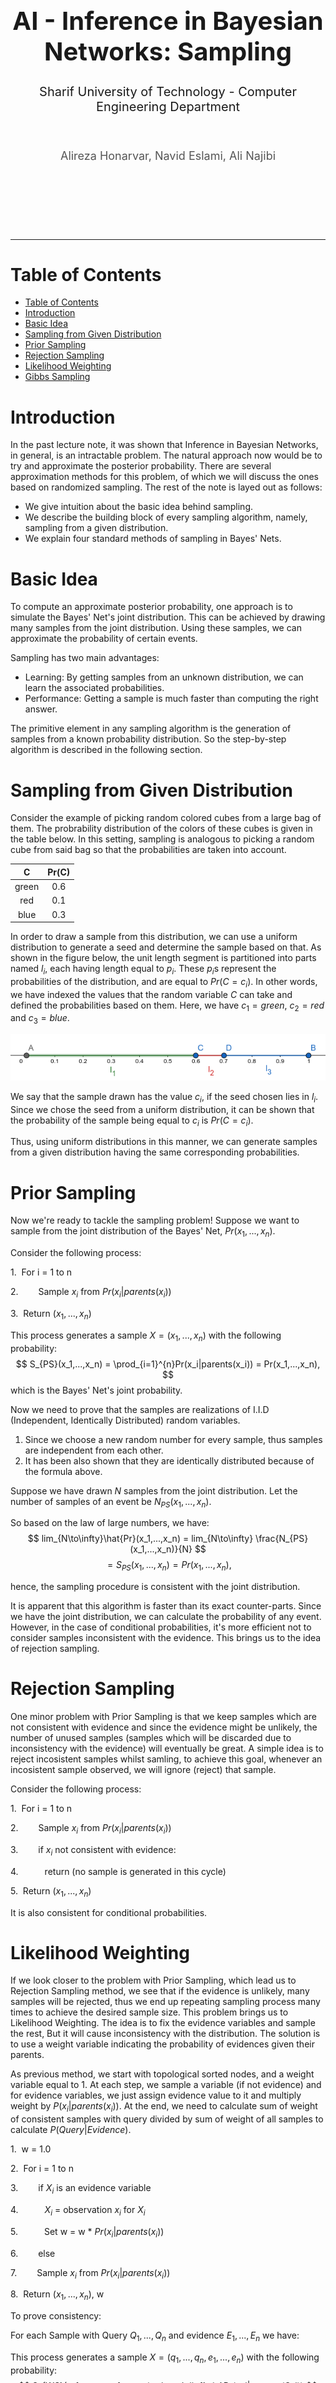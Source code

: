 <div align="center">
    <br>
    <br>
    <br>
    <br>
    <br>
    <br>
    <br>
    <br>
    <h1 style="font-size: 40px; margin: 10px 0;">AI - Inference in Bayesian Networks: Sampling</h1>
    <h1 style="font-size: 20px; font-weight: 400;">Sharif University of Technology - Computer Engineering Department</h1>
    <br>
    <h4 style="font-size: 18px; font-weight: 400; color:#555">Alireza Honarvar, Navid Eslami, Ali Najibi</h4>
    <br>
    <br>
    <br>
    <br>
    <br>
</div>
<hr>

Table of Contents
==============

- [Table of Contents](#table-of-contents)
- [Introduction](#introduction)
- [Basic Idea](#basic-idea)
- [Sampling from Given Distribution](#sampling-from-given-distribution)
- [Prior Sampling](#prior-sampling)
- [Rejection Sampling](#rejection-sampling)
- [Likelihood Weighting](#likelihood-weighting)
- [Gibbs Sampling](#gibbs-sampling)

# Introduction

In the past lecture note, it was shown that Inference
in Bayesian Networks, in general, is an intractable
problem. The natural approach now would be to try
and approximate the posterior probability. There are
several approximation methods for this problem, of
which we will discuss the ones based on randomized
sampling. The rest of the note is layed out as follows:
- We give intuition about the basic idea behind sampling.
- We describe the building block of every sampling algorithm, namely, sampling from a given distribution.
- We explain four standard methods of sampling in Bayes' Nets.


# Basic Idea

To compute an approximate posterior probability, one approach is to simulate the Bayes' Net's joint distribution. This can be achieved by drawing many samples from the joint distribution. Using these samples, we can approximate the probability of certain events.

Sampling has two main advantages:

- Learning: By getting samples from an unknown distribution, we can learn the associated probabilities.
- Performance: Getting a sample is much faster than  computing the right answer.

The primitive element in any sampling algorithm is the generation of samples from a known probability distribution. So the step-by-step algorithm is described in the following section.

# Sampling from Given Distribution
Consider the example of picking random colored cubes from a large bag of them. The probrability distribution of the colors of these cubes is given in the table below. In this setting, sampling is analogous to picking a random cube from said bag so that the probabilities are taken into account.
<center>

|   C   	| Pr(C) 	|
|:-----:	|:----:	|
|  green  	|  0.6 	|
|   red 	|  0.1 	|
|  blue 	|  0.3 	|

</center>

In order to draw a sample from this distribution, we can use a uniform distribution to generate a seed 
and determine the sample based on that. As shown in the figure below, the unit length segment is 
partitioned into parts named $l_i$, each having length equal to $p_i$. These $p_i$s represent the 
probabilities of the distribution, and are equal to $Pr(C=c_i)$. In other words, we have indexed the 
values that the random variable $C$ can take and defined the probabilities based on them. Here, we have 
$c_1 = green$, $c_2 = red$ and $c_3 = blue$.

![Partition of the Unit Length Segment](Images/Unit_Length_Segment_Partition.png "Partition of the Unit Length Segment")

We say that the sample drawn has the value $c_i$, if the seed chosen lies in $l_i$. Since we chose the seed from a uniform distribution, it can be shown that the probability of the sample being equal to $c_i$ is $Pr(C=c_i)$.

Thus, using uniform distributions in this manner, we can generate samples from a given distribution having the same corresponding probabilities.

# Prior Sampling
Now we're ready to tackle the sampling problem! Suppose we want to sample from the joint distribution 
of the Bayes' Net, $Pr(x_1,...,x_n)$.

Consider the following process:

1.&nbsp; For i = 1 to n

2.&emsp;&emsp; Sample $x_i$ from $Pr(x_i | parents(x_i))$

3.&nbsp; Return $(x_1,...,x_n)$

This process generates a sample $X=(x_1,...,x_n)$ with the following probability:
$$
S_{PS}(x_1,...,x_n) = \prod_{i=1}^{n}Pr(x_i|parents(x_i)) = Pr(x_1,...,x_n),
$$
which is the Bayes' Net's joint probability.

Now we need to prove that the samples are realizations of I.I.D (Independent, Identically Distributed) random variables. 
1. Since we choose a new random number for every sample, thus samples are independent from each other. 
2. It has been also shown that they are identically distributed because of the formula above.

Suppose we have drawn $N$ samples from the joint distribution. Let the number of samples of an event be 
$N_{PS}(x_1,...,x_n)$.

So based on the law of large numbers, we have:
$$
lim_{N\to\infty}\hat{Pr}(x_1,...,x_n) = lim_{N\to\infty} \frac{N_{PS}(x_1,...,x_n)}{N}
$$
$$
= S_{PS}(x_1,...,x_n) = Pr(x_1,...,x_n),
$$

hence, the sampling procedure is consistent with the joint distribution.

It is apparent that this algorithm is faster than its exact counter-parts. Since we have the joint distribution, we can calculate the probability of any event. However, in the case of conditional probabilities, it's more efficient not to consider samples inconsistent with the evidence. This brings us to the idea of rejection sampling.

# Rejection Sampling

One minor problem with Prior Sampling is that we keep samples which are not consistent with evidence and since the evidence might be unlikely, the number of unused samples (samples which will be discarded due to inconsistency with the evidence) will eventually be great.
A simple idea is to reject incosistent samples whilst samling, to achieve this goal, whenever an incosistent sample observed, we will ignore (reject) that sample.

Consider the following process:

1.&nbsp; For i = 1 to n

2.&emsp;&emsp; Sample $x_i$ from $Pr(x_i | parents(x_i))$

3.&emsp;&emsp; if $x_i$ not consistent with evidence:

4.&emsp;&emsp;&emsp;return (no sample is generated in this cycle)

5.&nbsp; Return $(x_1,...,x_n)$

It is also consistent for conditional probabilities.

# Likelihood Weighting

If we look closer to the problem with Prior Sampling, which lead us to Rejection Sampling method, we see that if the evidence is unlikely, many samples will be rejected, thus we end up repeating sampling process many times to achieve the desired sample size. This problem brings us to Likelihood Weighting. The idea is to fix the evidence variables and sample the rest, But it will cause inconsistency with the distribution. The solution is to use a weight variable indicating the probability of evidences given their parents.

As previous method, we start with topological sorted nodes, and a weight variable equal to 1. At each step, we sample a variable (if not evidence) and for evidence variables, we just assign evidence value to it and multiply weight by $P(x_i|parents(x_i))$. At the end, we need to calculate sum of weight of consistent samples with query divided by sum of weight of all samples to calculate $P(Query|Evidence)$.

1.&nbsp; w = 1.0

2.&nbsp; For i = 1 to n

3.&emsp;&emsp; if $X_i$ is an evidence variable

4.&emsp;&emsp;&emsp;$X_i$ = observation $x_i$ for $X_i$

5.&emsp;&emsp;&emsp;Set w = w * $Pr(x_i|parents(x_i))$

6.&emsp;&emsp; else

7.&emsp;&emsp; Sample $x_i$ from $Pr(x_i | parents(x_i))$

8.&nbsp; Return $(x_1,...,x_n)$, w

To prove consistency:

For each Sample with Query $Q_1, ..., Q_n$ and evidence $E_1, ..., E_n$ we have:

This process generates a sample $X=(q_1,...,q_n,e_1,...,e_n)$ with the following probability:
$$
S_{WS}(q_1,...,q_n,e_1,...,e_n) = \prod_{i=1}^{n}Pr(q_i|parents(Q_i))
$$

And the weight for each sample is:

$$
w(q_1,...,q_n,e_1,...,e_n) = \prod_{i=1}^{n}Pr(e_i|parents(E_i))
$$

Together, weighted sampling distribution is consistent:

$$
S_{WS}(q_1,...,q_n,e_1,...,e_n) * w(q_1,...,q_n,e_1,...,e_n) 
$$
$$
=\prod_{i=1}^{n}Pr(q_i|parents(Q_i)) \prod_{i=1}^{n}Pr(q_i|parents(Q_i)) = Pr(q_1,...,q_n,e_1,...,e_n)
$$

# Gibbs Sampling
The main problem with Likelihood Weighting was the sample inefficiency that could occur. To rectify this issue, one could use the approach of Gibbs Sampling, which is a special case of the *Metropolis-Hastings* algorithm.

Suppose we want to draw a sample $X = (x_1, ..., x_n)$ from the distribution $Pr(X_{Query} | X_{Evidence} = Observations)$, where $X_{Query}$ and $X_{Evidence}$ are the query and evidence variables, respectively. The algorithm operates as follows:

1. Start from an arbitrary sample $X^{(1)} = (x_1^{(1)}, ..., x_n^{(1)})$, satisfying the $X_{Evidence} = Observations$ equality.
2. Assume that the last sample generated in out sample chain was $X^{(t)}$. We want to calculate the next sample, namely, $X^{(t+1)}$. Sample one **non-evidence variable** $x_i^{(t+1)}$ at a time, conditioned on all the others being $x_j^{(t+1)} = x_j^{(t)}$. In other words, we sample $x_i^{(t+1)}$ from $Pr(x_i | x_1^{(t)}, ..., x_{i-1}^{(t)}, x_{i+1}^{(t)}, ..., x_n^{(t)})$.

The main idea of Gibbs sampling is the second step of the algorithm. It turns out that the specified probability can be calculated easily, since we have

$$
Pr(x_i | x_1^{(t)}, ..., x_{i-1}^{(t)}, x_{i+1}^{(t)}, ..., x_n^{(t)})
$$

$$
 = \frac{Pr(x_i|parents(x_i^{(t)})) \times \prod_{j \neq i}^n Pr(x_j^{(t)} | parents'(x_j^{(t)}))}{\sum_x Pr(x_1^{(t)}, ..., x_{i-1}^{(t)}, x, x_{i+1}^{(t)}, ..., x_n^{(t)})}  
$$

$$
 = \frac{Pr(x_i|parents(x_i^{(t)})) \times \prod_{j \neq i}^n Pr(x_j^{(t)} | parents'(x_j^{(t)}))}{\sum_x [Pr(x_i=x|parents(x_i^{(t)})) \times \prod_{j \neq i}^n Pr(x_j^{(t)} | parents'(x_j^{(t)}))]} 
$$

$$
 = \frac{Pr(x_i|parents(x_i^{(t)})) \times \prod_{x_j \in children(x_i)}^n Pr(x_j^{(t)} | parents'(x_j^{(t)}))}{\sum_x [Pr(x_i=x|parents(x_i^{(t)})) \times \prod_{x_j \in children(x_i)}^n Pr(x_j^{(t)} | parents'(x_j^{(t)}))]}. 
$$

Here, $parents'$ represents the values of the parents of the variables in $X^{(t)}$, replacing $x_i^{(t)}$ with the current relevant value of $x_i$. For example, this relevant value in the numerator is $x_i$ itself, while the value in denominator is the $x$ in the summation. As it is shown in the equation, the clauses corresponding to CPTs not including $x_i$ all cancel out.

This cancellation will only leave the CPTs mentioning $x_i$, namely, the CPT of $x_i$ itself and the CPTs of its children. These CPTs are often referred to as the **Markov blanket** of $x_i$.

Since the denominator is only a normalization factor, we can simply calculate the numerator by using a join operation on the Markov blanket of $x_i$! Note that the CPTs of the children of $x_i$ are all fully conditioned except for $x_i$, which we are calculating the distribution for. This means that the size of the pruned CPTs are small. (equal to $|D_i|$) As was shown in the equations, to calculate the probabilities, we only need to multiply the corresponding entries. This means that the join process of the CPTs won't introduce a large CPT and can be done efficiently. For an example of this process, refer to [the 67th slide here](http://ce.sharif.edu/courses/99-00/1/ce417-2/resources/root/Slides/PDF/Session%2013_14.pdf).

It can be shown that as $t$ approaches infinity, $X^{(t)}$ approximates the distribution of $Pr(X_{Query} | X_{Evidence} = Observations)$. The proof is based on the fact that Gibbs sampling is actually simulating a Markov chain, therefore coverging to the steady state of the chain. However, it must be proven that the steady state probability distribution of this Markov chain is actually the same as the probability distribution $Pr(X_{Query} | X_{Evidence} = Observations)$. For a detailed proof, please refer to [this lecture note](https://ocw.mit.edu/courses/economics/14-384-time-series-analysis-fall-2013/lecture-notes/MIT14_384F13_lec26.pdf).

This updating procedure takes into account both upstream and downstream evidences in the Bayes' net, since each update conditions on every variable. This property fixes the problem of Likelihood Weighting, i.e., only conditioning on upstream variables. Thus, Gibbs sampling has better sampling efficiency (sum of the weights of the samples is larger, therefore generating more effective samples), creating more useful data to be used in approximation.

In practice, the samples $X^{(t)}$ with small $t$ may not accurately represent the desired distribution. Furthermore, they may not be independent of the other samples $X'$ generated with the Gibbs method, because of the arbitrary choice of $X^{(1)}$. This begining of the chain is referred to as the **burn-in period**, and the samples generated here are generally not used as the desired $X$. So, $X$ is usually selected from the $X^{(t)}$ outside this period. However, this creates a time overhead, since the burn-in period could be somewhat large.

In a more general sense, Gibbs Sampling and Metropolis-Hastings are classified as *Markov Chain Monte Carlo* algorithms. Monte Carlo algorithms are basically the same as sampling. For more information, please refer to this [lecture note](https://www.stat.umn.edu/geyer/f05/8931/n1998.pdf).

# Conclusion
In this lecture note, we studied (randomized) approximation algorithms for inference in Bayes' nets. The main idea behind these methods was sampling, which enables fast approximation of event distributions. After describing the building block of sampling algorithms, four prominent methods of this type were studied, namely, Prior sampling, Rejection sampling, Likelihood Weighting and Gibbs sampling. The pros and cons of these methods were discussed, giving a somewhat complete picture as to what method performs the best in certain situations.

# References and Further Reading
- Artificial Intelligence, Sharif University of Technology, CE417-1, By Dr. Rohban. (Specifically, this [lecture note](https://www.stat.umn.edu/geyer/f05/8931/n1998.pdf))
- Artificial Intelligence: A Mordern Approach (3rd Ed.), By Stuart Russel & Peter Norvig.
- Time Series Analysis, Massachusetts Institute of Technology, By Prof. Mikusheva. (Specifically, this [lecture note on Gibbs Sampling](https://ocw.mit.edu/courses/economics/14-384-time-series-analysis-fall-2013/lecture-notes/MIT14_384F13_lec26.pdf))
- Statistics, University of Minnesota, 8931m By Prof. Geyer. (Specifically, this [lecture note on MCMCs](https://www.stat.umn.edu/geyer/f05/8931/n1998.pdf))
